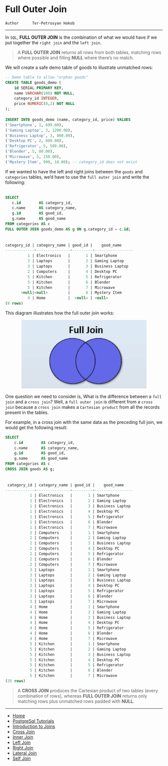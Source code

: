 # Full Outer Join

```info
Author      Ter-Petrosyan Hakob
```

---

In `SQL`, **FULL OUTER JOIN** is the combination of what we would have if we put together the `right join` and the `left join`. 

> A **FULL OUTER JOIN** returns all rows from both tables, matching rows where possible and filling **NULL** where there’s no match.

We will create a safe demo table of goods to illustrate unmatched rows:

```sql
-- Demo table to allow "orphan goods"
CREATE TABLE goods_demo (
    id SERIAL PRIMARY KEY,
    name VARCHAR(100) NOT NULL,
    category_id INTEGER,
    price NUMERIC(8,2) NOT NULL
);

INSERT INTO goods_demo (name, category_id, price) VALUES
('Smartphone', 1, 699.00),
('Gaming Laptop', 3, 1200.00),
('Business Laptop', 3, 800.00),
('Desktop PC', 2, 600.00),
('Refrigerator', 5, 500.00),
('Blender', 5, 80.00),
('Microwave', 5, 150.00),
('Mystery Item', 999, 10.00); -- category_id does not exist
```

 If we wanted to have the left and right joins between the `goods` and `categories` tables, 
 we’d have to use the `full outer join` and write the following:


 ```sql

 SELECT
    c.id        AS category_id,
    c.name      AS category_name,
    g.id        AS good_id,
    g.name      AS good_name
FROM categories AS c
FULL OUTER JOIN goods_demo AS g ON g.category_id = c.id;


 category_id | category_name | good_id |    good_name    
-------------+---------------+---------+-----------------
           1 | Electronics   |       1 | Smartphone
           3 | Laptops       |       2 | Gaming Laptop
           3 | Laptops       |       3 | Business Laptop
           2 | Computers     |       4 | Desktop PC
           5 | Kitchen       |       5 | Refrigerator
           5 | Kitchen       |       6 | Blender
           5 | Kitchen       |       7 | Microwave
        <null|<null>         |       8 | Mystery Item
           4 | Home          |  <null> | <null>
(8 rows)

```

This diagram illustrates how the full outer join works:

<p align="center">
    <img src="./assets/img5.png" alt="img5" width="400" />
</p>


One question we need to consider is, What is the difference between a `full join` and a `cross join`? 
Well, a `full outer join` is different from a `cross join` because a `cross join` makes a `Cartesian product` from all the records present in the tables.

For example, in a cross join with the same data as the preceding full join, we would get the following result:

```sql
SELECT
    c.id        AS category_id,
    c.name      AS category_name,
    g.id        AS good_id,
    g.name      AS good_name
FROM categories AS c
CROSS JOIN goods AS g;


 category_id | category_name | good_id |    good_name    
-------------+---------------+---------+-----------------
           1 | Electronics   |       1 | Smartphone
           1 | Electronics   |       2 | Gaming Laptop
           1 | Electronics   |       3 | Business Laptop
           1 | Electronics   |       4 | Desktop PC
           1 | Electronics   |       5 | Refrigerator
           1 | Electronics   |       6 | Blender
           1 | Electronics   |       7 | Microwave
           2 | Computers     |       1 | Smartphone
           2 | Computers     |       2 | Gaming Laptop
           2 | Computers     |       3 | Business Laptop
           2 | Computers     |       4 | Desktop PC
           2 | Computers     |       5 | Refrigerator
           2 | Computers     |       6 | Blender
           2 | Computers     |       7 | Microwave
           3 | Laptops       |       1 | Smartphone
           3 | Laptops       |       2 | Gaming Laptop
           3 | Laptops       |       3 | Business Laptop
           3 | Laptops       |       4 | Desktop PC
           3 | Laptops       |       5 | Refrigerator
           3 | Laptops       |       6 | Blender
           3 | Laptops       |       7 | Microwave
           4 | Home          |       1 | Smartphone
           4 | Home          |       2 | Gaming Laptop
           4 | Home          |       3 | Business Laptop
           4 | Home          |       4 | Desktop PC
           4 | Home          |       5 | Refrigerator
           4 | Home          |       6 | Blender
           4 | Home          |       7 | Microwave
           5 | Kitchen       |       1 | Smartphone
           5 | Kitchen       |       2 | Gaming Laptop
           5 | Kitchen       |       3 | Business Laptop
           5 | Kitchen       |       4 | Desktop PC
           5 | Kitchen       |       5 | Refrigerator
           5 | Kitchen       |       6 | Blender
           5 | Kitchen       |       7 | Microwave
(35 rows)

```

> A **CROSS JOIN** produces the Cartesian product of two tables (every combination of rows), 
> whereas **FULL OUTER JOIN** returns only matching rows plus unmatched rows padded with **NULL**.

--- 

- [Home](./../../README.md)
- [PostgreSql Tutorials](./../tutorials.md)
- [Introduction to Joins](./1_Introduction_to_Joins.md)
- [Cross Join](./2_cross_join.md)
- [Inner Join](./3_Inner_Join.md)
- [Left Join](./4_Left_Join.md)
- [Right Join](./5_Right_Join.md)
- [Lateral Join](./7_Lateral_Join.md)
- [Self Join](./8_self_join.md)